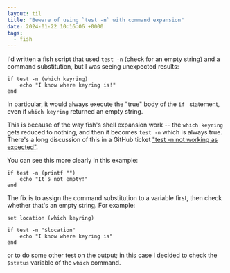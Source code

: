 ```yaml
---
layout: til
title: "Beware of using `test -n` with command expansion"
date: 2024-01-22 10:16:06 +0000
tags:
  - fish
---
```

I'd written a fish script that used `test -n` (check for an empty string) and a command substitution, but I was seeing unexpected results:

```shell
if test -n (which keyring)
    echo "I know where keyring is!"
end
```

In particular, it would always execute the "true" body of the `if ` statement, even if `which keyring` returned an empty string.

This is because of the way fish's shell expansion work -- the `which keyring` gets reduced to nothing, and then it becomes `test -n` which is always true.
There's a long discussion of this in a GitHub ticket ["test -n not working as expected"][github].

You can see this more clearly in this example:

```shell
if test -n (printf "")
    echo "It's not empty!"
end
```

The fix is to assign the command substitution to a variable first, then check whether that's an empty string.
For example:

```shell
set location (which keyring)

if test -n "$location"
    echo "I know where keyring is"
end
```

or to do some other test on the output; in this case I decided to check the `$status` variable of the `which` command.

[github]: https://github.com/fish-shell/fish-shell/issues/2037
